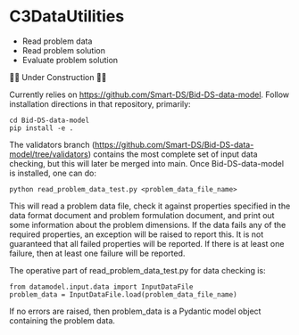 # C3DataUtilities

* Read problem data
* Read problem solution
* Evaluate problem solution

🚧🚧 Under Construction 🚧🚧

Currently relies on https://github.com/Smart-DS/Bid-DS-data-model. Follow installation directions in that repository, primarily:

```
cd Bid-DS-data-model
pip install -e .
```

The validators branch (https://github.com/Smart-DS/Bid-DS-data-model/tree/validators) contains the most complete set of input data checking, but this will later be merged into main. Once Bid-DS-data-model is installed, one can do:

```
python read_problem_data_test.py <problem_data_file_name>
```

This will read a problem data file, check it against properties specified in the data format document and problem formulation document, and print out some information about the problem dimensions. If the data fails any of the required properties, an exception will be raised to report this. It is not guaranteed that all failed properties will be reported. If there is at least one failure, then at least one failure will be reported.

The operative part of read_problem_data_test.py for data checking is:

```
from datamodel.input.data import InputDataFile
problem_data = InputDataFile.load(problem_data_file_name)
```

If no errors are raised, then problem_data is a Pydantic model object containing the problem data.
